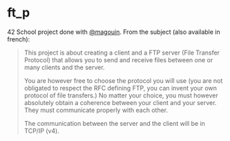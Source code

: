 # ft_p
42 School project done with [@magouin](https://github.com/magouin). From the subject (also available in french):

> This project is about creating a client and a FTP server (File Transfer Protocol) that allows you to send and receive files between one or many clients and the server.
>
> You are however free to choose the protocol you will use (you are not obligated to respect the RFC defining FTP, you can invent your own protocol of file transfers.) No matter your choice, you must however absolutely obtain a coherence between your client and your server. They must communicate properly with each other.
>
> The communication between the server and the client will be in TCP/IP (v4).
